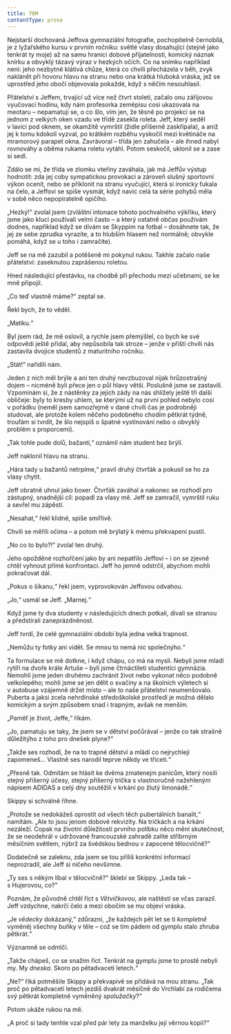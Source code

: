 ```yaml
---
title: TOM
contentType: prose
---
```


Nejstarší dochovaná Jeffova gymnaziální fotografie, pochopitelně černobílá, je z lyžařského kursu v prvním ročníku: světlé vlasy dosahující (stejně jako tenkrát ty moje) až na samu hranici dobové přijatelnosti, komický náznak knírku a obvyklý tázavý výraz v hezkých očích. Co na snímku například není: jeho nezbytně klátivá chůze, která co chvíli přecházela v běh, zvyk naklánět při hovoru hlavu na stranu nebo ona krátká hluboká vráska, jež se uprostřed jeho obočí objevovala pokaždé, když s něčím nesouhlasil.

Přátelství s Jeffem, trvající už více než čtvrt století, začalo onu zářijovou vyučovací hodinu, kdy nám profesorka zeměpisu cosi ukazovala na meotaru – nepamatuji se, o co šlo, vím jen, že těsně po projekci se na jednom z velkých oken vzadu ve třídě zasekla roleta. Jeff, který seděl v lavici pod oknem, se okamžitě vymrštil (židle příšerně zaskřípala), a aniž jej k tomu kdokoli vyzval, po krátkém rozběhu vyskočil mezi květináče na mramorový parapet okna. Zavrávoral – třída jen zahučela – ale ihned nabyl rovnováhy a oběma rukama roletu vytáhl. Potom seskočil, uklonil se a zase si sedl.

Zdálo se mi, že třída ve zlomku vteřiny zaváhala, jak má Jeffův výstup hodnotit: zda jej coby sympatickou provokaci a zároveň slušný sportovní výkon ocenit, nebo se přiklonit na stranu vyučující, která si ironicky ťukala na čelo, a Jeffovi se spíše vysmát, když navíc celá ta série pohybů měla v sobě něco nepopiratelně opičího.

„Hezký!“ zvolal jsem (zvláštní intonace tohoto pochvalného výkřiku, který jsme jako kluci používali velmi často – a který ostatně občas používám dodnes, například když se dívám se Skyppim na fotbal – dosáhnete tak, že jej ze sebe zprudka vyrazíte, a to hlubším hlasem než normálně; obvykle pomáhá, když se u toho i zamračíte).

Jeff se na mě zazubil a potěšeně mi pokynul rukou. Takhle začalo naše přátelství: zaseknutou zaprášenou roletou.

  

Hned následující přestávku, na chodbě při přechodu mezi učebnami, se ke mně připojil.

„Co teď vlastně máme?“ zeptal se.

Řekl bych, že to věděl.

„Matiku.“

Byl jsem rád, že mě oslovil, a rychle jsem přemýšlel, co bych ke své odpovědi ještě přidal, aby nepůsobila tak stroze – jenže v příští chvíli nás zastavila dvojice studentů z maturitního ročníku.

„Stát!“ nařídili nám.

Jeden z nich měl brýle a ani ten druhý nevzbuzoval nijak hrůzostrašný dojem – nicméně byli přece jen o půl hlavy větší. Poslušně jsme se zastavili. Vzpomínám si, že z nástěnky za jejich zády na nás shlížely ještě tři další obličeje: byly to kresby uhlem, se kterými už na první pohled nebylo cosi v pořádku (neměl jsem samozřejmě v dané chvíli čas je podrobněji studovat, ale protože kolem něčeho podobného chodím pětkrát týdně, troufám si tvrdit, že šlo nejspíš o špatné vystínování nebo o obvyklý problém s proporcemi).

„Tak tohle pude dolů, bažanti,“ oznámil nám student bez brýlí.

Jeff naklonil hlavu na stranu.

„Hára tady u bažantů netrpíme,“ pravil druhý čtvrťák a pokusil se ho za vlasy chytit.

Jeff obratně uhnul jako boxer. Čtvrťák zaváhal a nakonec se rozhodl pro zástupný, snadnější cíl: popadl za vlasy mě. Jeff se zamračil, vymrštil ruku a sevřel mu zápěstí.

„Nesahat,“ řekl klidně, spíše smířlivě.

Chvíli se měřili očima – a potom mě brýlatý k mému překvapení pustil.

„No co to bylo?!“ zvolal ten druhý.

Jeho opožděné rozhořčení jako by ani nepatřilo Jeffovi – i on se zjevně chtěl vyhnout přímé konfrontaci. Jeff ho jemně odstrčil, abychom mohli pokračovat dál.

„Pokus o šikanu,“ řekl jsem, vyprovokován Jeffovou odvahou.

„Jo,“ usmál se Jeff. „Marnej.“

Když jsme ty dva studenty v následujících dnech potkali, dívali se stranou a předstírali zaneprázdněnost.

  

Jeff tvrdí, že celé gymnaziální období byla jedna velká trapnost.

„Nemůžu ty fotky ani vidět. Se mnou to nemá nic společnýho.“

Ta formulace se mě dotkne, i když chápu, co má na mysli. Nebyli jsme mladí rytíři na dvoře krále Artuše – byli jsme čtrnáctiletí studentíci gymnázia. Nemohli jsme jeden druhému zachránit život nebo vykonat něco podobně velkolepého; mohli jsme se jen dělit o svačiny a na školních výletech si v autobuse vzájemně držet místo – ale to naše přátelství neumenšovalo. Puberta a jaksi zcela nehrdinské středoškolské prostředí je možná dělalo komickým a svým způsobem snad i trapným, avšak ne menším.

„Paměť je život, Jeffe,“ říkám.

„Jo, pamatuju se taky, že jsem se v dětství počůrával – jenže co tak strašně důležitýho z toho pro dnešek plyne?“

„Takže ses rozhodl, že na to trapné dětství a mládí co nejrychleji zapomeneš… Vlastně ses narodil teprve někdy ve třiceti.“

„Přesně tak. Odmítám se hlásit ke dvěma zmatenejm panicům, který nosili stejný příšerný účesy, stejný příšerný trička s vlastnoručně nažehleným nápisem ADIDAS a celý dny soutěžili v krkání po žlutý limonádě.“

Skippy si schválně říhne.

„Protože se nedokážeš oprostit od všech těch pubertálních banalit,“ namítám. „Ale to jsou jenom dobové rekvizity. Na tričkách a na krkání nezáleží. Copak na životní důležitosti prvního polibku něco mění skutečnost, že se neodehrál v udržované francouzské zahradě zalité stříbrným měsíčním světlem, nýbrž za švédskou bednou v zapocené tělocvičně?“

Dodatečně se zaleknu, zda jsem se tou příliš konkrétní informací neprozradil, ale Jeff si ničeho nevšimne.

„Ty ses s někým líbal v tělocvičně?“ šklebí se Skippy. „Leda tak – s Hujerovou, co?“

Poznám, že původně chtěl říct s _Větvičkovou_, ale naštěstí se včas zarazil. Jeff vzdychne, nakrčí čelo a mezi obočím se mu objeví vráska.

„Je _vědecky_ dokázaný,“ zdůrazní, „že každejch pět let se ti _kom­pletně_ vyměněj všechny buňky v těle – což se tím pádem od gymplu stalo zhruba pětkrát.“

Významně se odmlčí.

„Takže chápeš, co se snažím říct. Tenkrát na gymplu jsme to prostě nebyli my. My _dneska_. Skoro po pětadvaceti letech.“

„Ne?“ říká potměšile Skippy a překvapivě se přidává na mou stranu. „Tak proč po pětadvaceti letech jezdíš dvakrát měsíčně do Vrchlabí za rodičema svý pětkrát kompletně vyměněný _spolužačky_?“

Potom ukáže rukou na mě.

„A proč si tady tenhle vzal před pár lety za manželku její věrnou kopii?“
